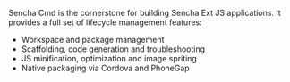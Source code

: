 Sencha Cmd is the cornerstone for building Sencha Ext JS 
applications. It provides a full set of lifecycle management 
features:

- Workspace and package management
- Scaffolding, code generation and troubleshooting
- JS minification, optimization and image spriting
- Native packaging via Cordova and PhoneGap